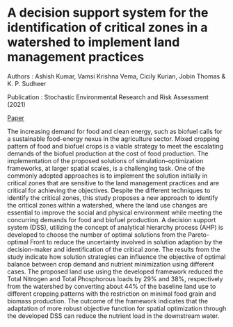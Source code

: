 # A decision support system for the identification of critical zones in a watershed to implement land management practices

Authors : Ashish Kumar, Vamsi Krishna Vema, Cicily Kurian, Jobin Thomas & K. P. Sudheer 

Publication : Stochastic Environmental Research and Risk Assessment (2021)

[Paper](https://link.springer.com/epdf/10.1007/s00477-021-01983-5?sharing_token=caf2y5NWExQyx3bR21xx4ve4RwlQNchNByi7wbcMAY7VEtEVh0dDyL_Ctf0vXHye4AfskZVB5hVQ-kK2p4tbTJmzCeCRS8XR2GUfX0JoSRPuthMg5IxEMCeU6STMvmN-0-TN6PW4w9uX5OO740tbFikQFlpqMFBySVbSpE5M5Pg%3D)

The increasing demand for food and clean energy, such as biofuel calls for a sustainable food-energy nexus in the agriculture sector. Mixed cropping pattern of food and biofuel crops is a viable strategy to meet the escalating demands of the biofuel production at the cost of food production. The implementation of the proposed solutions of simulation–optimization frameworks, at larger spatial scales, is a challenging task. One of the commonly adopted approaches is to implement the solution initially in critical zones that are sensitive to the land management practices and are critical for achieving the objectives. Despite the different techniques to identify the critical zones, this study proposes a new approach to identify the critical zones within a watershed, where the land use changes are essential to improve the social and physical environment while meeting the concurring demands for food and biofuel production. A decision support system (DSS), utilizing the concept of analytical hierarchy process (AHP) is developed to choose the number of optimal solutions from the Pareto-optimal Front to reduce the uncertainty involved in solution adaption by the decision-maker and identification of the critical zone. The results from the study indicate how solution strategies can influence the objective of optimal balance between crop demand and nutrient minimization using different cases. The proposed land use using the developed framework reduced the Total Nitrogen and Total Phosphorous loads by 29% and 38%, respectively from the watershed by converting about 44% of the baseline land use to different cropping patterns with the restriction on minimal food grain and biomass production. The outcome of the framework indicates that the adaptation of more robust objective function for spatial optimization through the developed DSS can reduce the nutrient load in the downstream water.
